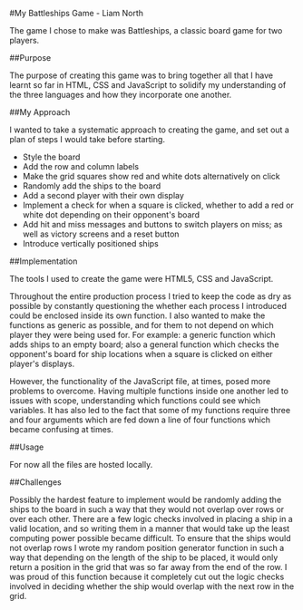 #My Battleships Game - Liam North

The game I chose to make was Battleships, a classic board game for two players.

##Purpose

The purpose of creating this game was to bring together all that I have learnt so far in HTML, CSS and JavaScript to solidify my understanding of the three languages and how they incorporate one another. 

##My Approach

I wanted to take a systematic approach to creating the game, and set out a plan of steps I would take before starting.  
  
* Style the board
* Add the row and column labels
* Make the grid squares show red and white dots alternatively on click
* Randomly add the ships to the board
* Add a second player with their own display
* Implement a check for when a square is clicked, whether to add a red or white dot depending on their opponent's board
* Add hit and miss messages and buttons to switch players on miss; as well as victory screens and a reset button
* Introduce vertically positioned ships

##Implementation

The tools I used to create the game were HTML5, CSS and JavaScript.  
  
Throughout the entire production process I tried to keep the code as dry as possible by constantly questioning the whether each process I introduced could be enclosed inside its own function. I also wanted to make the functions as generic as possible, and for them to not depend on which player they were being used for. For example: a generic function which adds ships to an empty board; also a general function which checks the opponent's board for ship locations when a square is clicked on either player's displays.  
  
However, the functionality of the JavaScript file, at times, posed more problems to overcome. Having multiple functions inside one another led to issues with scope, understanding which functions could see which variables. It has also led to the fact that some of my functions require three and four arguments which are fed down a line of four functions which became confusing at times.

##Usage

For now all the files are hosted locally.

##Challenges

Possibly the hardest feature to implement would be randomly adding the ships to the board in such a way that they would not overlap over rows or over each other. There are a few logic checks involved in placing a ship in a valid location, and so writing them in a manner that would take up the least computing power possible became difficult. To ensure that the ships would not overlap rows I wrote my random position generator function in such a way that depending on the length of the ship to be placed, it would only return a position in the grid that was so far away from the end of the row. I was proud of this function because it completely cut out the logic checks involved in deciding whether the ship would overlap with the next row in the grid.
















